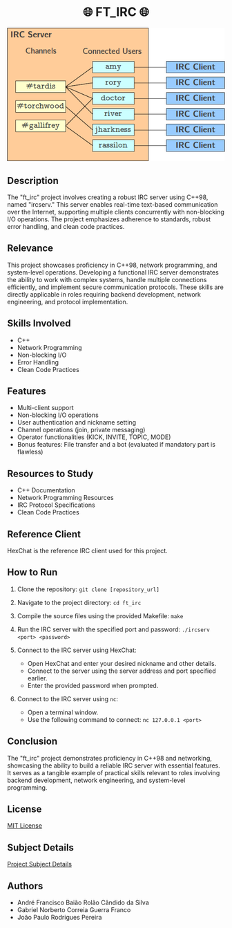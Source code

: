 <h1 align="center">
	🌐 FT_IRC 🌐
</h1>

![IRC Logo](irc_logo.png)

## Description

The "ft_irc" project involves creating a robust IRC server using C++98, named "ircserv." This server enables real-time text-based communication over the Internet, supporting multiple clients concurrently with non-blocking I/O operations. The project emphasizes adherence to standards, robust error handling, and clean code practices.

## Relevance

This project showcases proficiency in C++98, network programming, and system-level operations. Developing a functional IRC server demonstrates the ability to work with complex systems, handle multiple connections efficiently, and implement secure communication protocols. These skills are directly applicable in roles requiring backend development, network engineering, and protocol implementation.

## Skills Involved

- C++
- Network Programming
- Non-blocking I/O
- Error Handling
- Clean Code Practices

## Features

- Multi-client support
- Non-blocking I/O operations
- User authentication and nickname setting
- Channel operations (join, private messaging)
- Operator functionalities (KICK, INVITE, TOPIC, MODE)
- Bonus features: File transfer and a bot (evaluated if mandatory part is flawless)

## Resources to Study

- C++ Documentation
- Network Programming Resources
- IRC Protocol Specifications
- Clean Code Practices

## Reference Client

HexChat is the reference IRC client used for this project.

## How to Run

1. Clone the repository: `git clone [repository_url]`
2. Navigate to the project directory: `cd ft_irc`
3. Compile the source files using the provided Makefile: `make`
4. Run the IRC server with the specified port and password: `./ircserv <port> <password>`
5. Connect to the IRC server using HexChat:
    - Open HexChat and enter your desired nickname and other details.
    - Connect to the server using the server address and port specified earlier.
    - Enter the provided password when prompted.

6. Connect to the IRC server using `nc`:
    - Open a terminal window.
    - Use the following command to connect: `nc 127.0.0.1 <port>`

## Conclusion

The "ft_irc" project demonstrates proficiency in C++98 and networking, showcasing the ability to build a reliable IRC server with essential features. It serves as a tangible example of practical skills relevant to roles involving backend development, network engineering, and system-level programming.

## License

[MIT License](LICENSE)

## Subject Details

[Project Subject Details](en.subject.pdf)

## Authors

- André Francisco Baião Rolão Cândido da Silva
- Gabriel Norberto Correia Guerra Franco
- João Paulo Rodrigues Pereira

